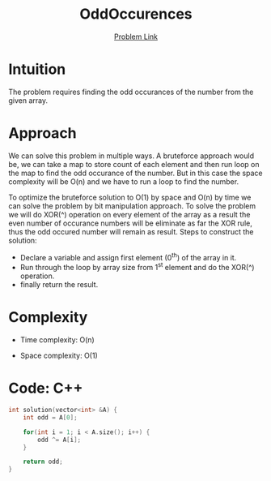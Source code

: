 <h1 align="center">OddOccurences</h1>
<p align="center">
<a href="https://app.codility.com/programmers/lessons/2-arrays/odd_occurrences_in_array/">Problem Link</a>
</p>

# Intuition

<!-- Describe your first thoughts on how to solve this problem. -->

The problem requires finding the odd occurances of the number from the given array.

# Approach

<!-- Describe your approach to solving the problem. -->

We can solve this problem in multiple ways. A bruteforce approach would be, we can take a map to store count of each element and then run loop on the map to find the odd occurance of the number. But in this case the space complexity will be O(n) and we have to run a loop to find the number.

To optimize the bruteforce solution to O(1) by space and O(n) by time we can solve the problem by bit manipulation approach. To solve the problem we will do XOR(^) operation on every element of the array as a result the even number of occurance numbers will be eliminate as far the XOR rule, thus the odd occured number will remain as result. Steps to construct the solution:

- Declare a variable and assign first element (0<sup>th</sup>) of the array in it.
- Run through the loop by array size from 1<sup>st</sup> element and do the XOR(^) operation.
- finally return the result.

# Complexity

- Time complexity: O(n)
<!-- Add your time complexity here, e.g. $$O(n)$$ -->

- Space complexity: O(1)
<!-- Add your space complexity here, e.g. $$O(n)$$ -->

# Code: C++

```C++
int solution(vector<int> &A) {
    int odd = A[0];

    for(int i = 1; i < A.size(); i++) {
        odd ^= A[i];
    }

    return odd;
}
```
